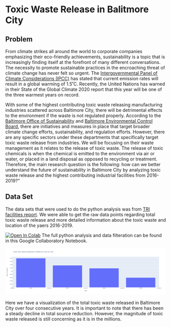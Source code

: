 # Toxic Waste Release in Balitmore City 

## Problem 
From climate strikes all around the world to corporate companies emphasizing their eco-friendly achievements, sustainability is a topic that is increasingly finding itself at the forefront of many different conversations. The necessity to promote sustainable practices in the encroaching threat of climate change has never felt so urgent. The [Intergovernmental Panel of Climate Considerations (IPCC)](https://www.ipcc.ch/) has stated that current emission rates will result in a global warming of 1.5˚C. Recently, the United Nations has warned in their State of the Global Climate 2020 report that this year will be one of the three warmest years on record. 

With some of the highest contributing toxic waste releasing manufacturing industries scattered across Baltimore City, there will be detrimental effects to the environment if the waste is not regulated properly. According to the [Baltimore Office of Sustainability](https://www.baltimoresustainability.org/) and [Baltimore Environmental Control Board](https://ecb.baltimorecity.gov/), there are initiatives and measures in place that target broader climate change efforts, sustainability, and regulation efforts. However, there are any specific sectors under these departments that specifically target toxic waste release from industries. We will be focusing on their waste management as it relates to the release of toxic waste. The release of toxic chemicals is when the chemical is emitted to the environment via air or water, or placed in a land disposal as opposed to recycling or treatment. Therefore, the main research question is the following: how can we better understand the future of sustainability in Baltimore City by analyzing toxic waste release and the highest contributing industrial facilities from 2016-2019?” 


## Data Set 

The data sets that were used to do the python analysis was from [TRI facilities report](https://www.epa.gov/toxics-release-inventory-tri-program/tri-basic-data-files-calendar-years-1987-2019?). We were able to get the raw data points regarding total toxic waste release and more detailed information about the toxic waste and location of the yaers 2016-2019. 

[![Open In Colab](https://colab.research.google.com/assets/colab-badge.svg)](https://colab.research.google.com/drive/1b6eWvln0RH4XMKx9dXtFnt42rIPLrbYT?usp=sharing)
The full python analysis and data filteration can be found in this Google Collaboratory Notebook. 

![total release bar chart](https://github.com/EuniceNamkoong/Toxic_Waste_Release_Baltimore_City/blob/main/total%20toxic%20waste%20by%20year%20plot%20.png)

Here we have a visualization of the total toxic waste released in Baltimore City over four consecutive years. It is important to note that there has been a steady decline in total source reduction. However, the magnitude of toxic waste released is still concerning as it is in the millions. 


